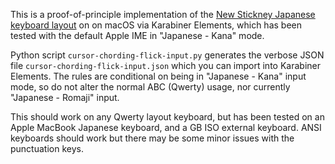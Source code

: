 This is a proof-of-principle implementation of the [New Stickney Japanese keyboard
layout](https://esrille.github.io/ibus-hiragana/en/layouts.html#new_stickney) on
on macOS via Karabiner Elements, which has been tested with the default Apple IME
in "Japanese - Kana" mode.

Python script `cursor-chording-flick-input.py` generates the verbose JSON file
`cursor-chording-flick-input.json` which you can import into Karabiner Elements.
The rules are conditional on being in "Japanese - Kana" input mode, so do not
alter the normal ABC (Qwerty) usage, nor currently "Japanese - Romaji" input.

This should work on any Qwerty layout keyboard, but has been tested on an Apple
MacBook Japanese keyboard, and a GB ISO external keyboard. ANSI keyboards should
work but there may be some minor issues with the punctuation keys.
